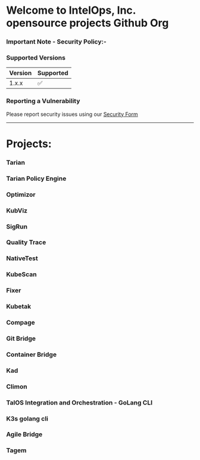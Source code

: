 # Welcome to IntelOps, Inc. opensource projects Github Org

### Important Note - Security Policy:-

### Supported Versions

| Version | Supported          |
| ------- | ------------------ |
| 1.x.x   | :white_check_mark: |


### Reporting a Vulnerability

Please report security issues using our [Security Form](https://intelops.ai/opensource-security-reporting-form/)

-----------------------------------------------------------------------------------------------------------------------------------------
# Projects: 


### Tarian

### Tarian Policy Engine

### Optimizor

### KubViz

### SigRun

### Quality Trace

### NativeTest 

### KubeScan

### Fixer

### Kubetak

### Compage 

### Git Bridge

### Container Bridge

### Kad 

### Climon

### TalOS Integration and Orchestration - GoLang CLI

### K3s golang cli

### Agile Bridge

### Tagem

